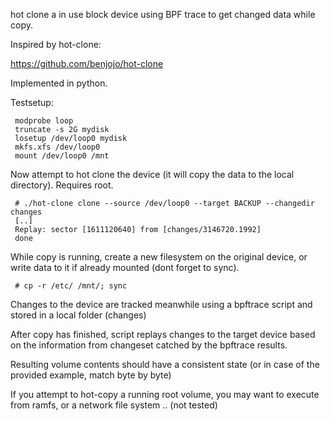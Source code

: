 hot clone a in use block device using BPF trace to get changed data
while copy.

Inspired by hot-clone:

 https://github.com/benjojo/hot-clone

Implemented in python.

Testsetup:
```
 modprobe loop
 truncate -s 2G mydisk
 losetup /dev/loop0 mydisk
 mkfs.xfs /dev/loop0
 mount /dev/loop0 /mnt
```

Now attempt to hot clone the device (it will copy the data to the local directory).
Requires root.

```
 # ./hot-clone clone --source /dev/loop0 --target BACKUP --changedir changes
 [..]
 Replay: sector [1611120640] from [changes/3146720.1992]
 done

```
 
While copy is running, create a new filesystem on the original device, or write
data to it if already mounted (dont forget to sync).

```
 # cp -r /etc/ /mnt/; sync
```

Changes to the device are tracked meanwhile using a bpftrace script and stored
in a local folder (changes)

After copy has finished, script replays changes to the target device based
on the information from changeset catched by the bpftrace results.

Resulting volume contents should have a consistent state (or in case of the
provided example, match byte by byte)

If you attempt to hot-copy a running root volume, you may want to execute
from ramfs, or a network file system .. (not tested)
